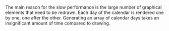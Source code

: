 The main reason for the slow performance is the large number of graphical elements that need to be redrawn. 
Each day of the calendar is rendered one by one, one after the other.
Generating an array of calendar days takes an insignificant amount of time compared to drawing.
